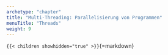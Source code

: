```yaml
---
archetype: "chapter"
title: "Multi-Threading: Parallelisierung von Programmen"
menuTitle: "Threads"
weight: 9
---
```



`{{< children showhidden="true" >}}`{=markdown}
